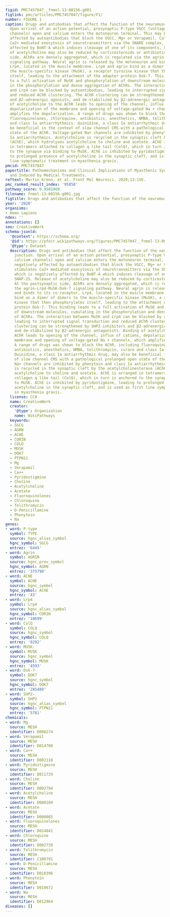 ```yaml
---
figid: PMC7457047__fnmol-13-00156-g001
figlink: pmc/articles/PMC7457047/figure/F1/
number: FIGURE 1
caption: Drugs and antibodies that affect the function of the neuromuscular junction.
  Upon arrival of an action potential, presynaptic P-type VGCC (voltage-gated calcium
  channels) open and calcium enters the motoneuron terminal. This may be negatively
  affected by autoantibodies that block the VGCC, Mg+ or Verapamil. Calcium stimulates
  Ca2+ mediated exocytosis of neurotransmitters via the SNARE complex, which is negatively
  affected by BoNT-A which induces cleavage of one of its components, SNAP-25. Release
  of acetylcholine may also be reduced by corticosteroids or antibiotics. At the postsynaptic
  side, AChRs are densely aggregated, which is regulated via the agrin-Lrp4-MuSK-Dok-7
  signaling pathway. Neural agrin is released by the motoneuron and binds to its co-receptor,
  Lrp4, located in the muscle membrane. Lrp4 and agrin bind as a dimer of dimers to
  the muscle-specific kinase (MuSK), a receptor tyrosine kinase that then phosphorylates
  itself, leading to the attachment of the adapter protein Dok-7. This binding leads
  to a full activation of MuSK and phosphorylation of downstream molecules, cumulating
  in the phosphorylation and dense aggregation of AChRs. The interaction between MuSK
  and Lrp4 can be blocked by autoantibodies, leading to interrupted signal transduction
  and reduced AChR clustering. The AChR clustering can be strengthened by SHP2-inhibitors
  and β2-adrenergic agonists, and de-stabilized by β2-adrenergic antagonists. Binding
  of acetylcholine to the AChR leads to opening of the channel, influx of cations,
  depolarization of the membrane and opening of voltage-gated Na + channels, which
  amplifies the depolarization. A range of drugs was shown to block the AChR, including
  fluoroquinolones, chloroquine, antibiotics, anesthetics, NMBA, telithromycin, curare
  and class Ia antiarrhythmics. Quinidine, a class Ia antiarrhythmic drug, may also
  be beneficial in the context of slow channel CMS with a pathological prolonged open
  state of the AChR. Voltage-gated Na+ channels are inhibited by phenytoin and class
  Ia antiarrhythmics. Acetylcholine is recycled in the synaptic cleft by the acetylcholinesterase
  (AChE), which hydrolyses acetylcholine to choline and acetate. AChE is arranged
  in tetramers attached to collagen q like tail (ColQ), which in turn is anchored
  to the synapse via binding to MuSK. AChE is inhibited by pyridostigmine, leading
  to prolonged presence of acetylcholine in the synaptic cleft, and is used as first
  line symptomatic treatment in myasthenia gravis.
pmcid: PMC7457047
papertitle: Pathomechanisms and Clinical Implications of Myasthenic Syndromes Exacerbated
  and Induced by Medical Treatments.
reftext: Martin Krenn, et al. Front Mol Neurosci. 2020;13:156.
pmc_ranked_result_index: '95858'
pathway_score: 0.9502469
filename: fnmol-13-00156-g001.jpg
figtitle: Drugs and antibodies that affect the function of the neuromuscular junction
year: '2020'
organisms:
- Homo sapiens
ndex: ''
annotations: []
seo: CreativeWork
schema-jsonld:
  '@context': https://schema.org/
  '@id': https://pfocr.wikipathways.org/figures/PMC7457047__fnmol-13-00156-g001.html
  '@type': Dataset
  description: Drugs and antibodies that affect the function of the neuromuscular
    junction. Upon arrival of an action potential, presynaptic P-type VGCC (voltage-gated
    calcium channels) open and calcium enters the motoneuron terminal. This may be
    negatively affected by autoantibodies that block the VGCC, Mg+ or Verapamil. Calcium
    stimulates Ca2+ mediated exocytosis of neurotransmitters via the SNARE complex,
    which is negatively affected by BoNT-A which induces cleavage of one of its components,
    SNAP-25. Release of acetylcholine may also be reduced by corticosteroids or antibiotics.
    At the postsynaptic side, AChRs are densely aggregated, which is regulated via
    the agrin-Lrp4-MuSK-Dok-7 signaling pathway. Neural agrin is released by the motoneuron
    and binds to its co-receptor, Lrp4, located in the muscle membrane. Lrp4 and agrin
    bind as a dimer of dimers to the muscle-specific kinase (MuSK), a receptor tyrosine
    kinase that then phosphorylates itself, leading to the attachment of the adapter
    protein Dok-7. This binding leads to a full activation of MuSK and phosphorylation
    of downstream molecules, cumulating in the phosphorylation and dense aggregation
    of AChRs. The interaction between MuSK and Lrp4 can be blocked by autoantibodies,
    leading to interrupted signal transduction and reduced AChR clustering. The AChR
    clustering can be strengthened by SHP2-inhibitors and β2-adrenergic agonists,
    and de-stabilized by β2-adrenergic antagonists. Binding of acetylcholine to the
    AChR leads to opening of the channel, influx of cations, depolarization of the
    membrane and opening of voltage-gated Na + channels, which amplifies the depolarization.
    A range of drugs was shown to block the AChR, including fluoroquinolones, chloroquine,
    antibiotics, anesthetics, NMBA, telithromycin, curare and class Ia antiarrhythmics.
    Quinidine, a class Ia antiarrhythmic drug, may also be beneficial in the context
    of slow channel CMS with a pathological prolonged open state of the AChR. Voltage-gated
    Na+ channels are inhibited by phenytoin and class Ia antiarrhythmics. Acetylcholine
    is recycled in the synaptic cleft by the acetylcholinesterase (AChE), which hydrolyses
    acetylcholine to choline and acetate. AChE is arranged in tetramers attached to
    collagen q like tail (ColQ), which in turn is anchored to the synapse via binding
    to MuSK. AChE is inhibited by pyridostigmine, leading to prolonged presence of
    acetylcholine in the synaptic cleft, and is used as first line symptomatic treatment
    in myasthenia gravis.
  license: CC0
  name: CreativeWork
  creator:
    '@type': Organization
    name: WikiPathways
  keywords:
  - SGCG
  - AGRN
  - ACHE
  - CORIN
  - COLQ
  - MUSK
  - DOK7
  - PTPN11
  - Mg
  - Verapamil
  - Ca++
  - Pyridostigmine
  - Choline
  - Acetylcholine
  - Acetate
  - Fluoroquinolones
  - Chloroquine
  - Telithromycin
  - D-Penicillamine
  - Phenytoin
  - Na
genes:
- word: P-type
  symbol: TYPE
  source: hgnc_alias_symbol
  hgnc_symbol: SGCG
  entrez: '6445'
- word: Agrin
  symbol: AGRIN
  source: hgnc_prev_symbol
  hgnc_symbol: AGRN
  entrez: '375790'
- word: ACHE
  symbol: ACHE
  source: hgnc_symbol
  hgnc_symbol: ACHE
  entrez: '43'
- word: Lrp4
  symbol: Lrp4
  source: hgnc_alias_symbol
  hgnc_symbol: CORIN
  entrez: '10699'
- word: ColQ
  symbol: COLQ
  source: hgnc_symbol
  hgnc_symbol: COLQ
  entrez: '8292'
- word: MUSK-
  symbol: MUSK
  source: hgnc_symbol
  hgnc_symbol: MUSK
  entrez: '4593'
- word: Dok-7-
  symbol: DOK7
  source: hgnc_symbol
  hgnc_symbol: DOK7
  entrez: '285489'
- word: SHP2-
  symbol: SHP2
  source: hgnc_alias_symbol
  hgnc_symbol: PTPN11
  entrez: '5781'
chemicals:
- word: Mg
  source: MESH
  identifier: D008274
- word: Verapamil
  source: MESH
  identifier: D014700
- word: Ca++
  source: MESH
  identifier: D002118
- word: Pyridostigmine
  source: MESH
  identifier: D011729
- word: Choline
  source: MESH
  identifier: D002794
- word: Acetylcholine
  source: MESH
  identifier: D000109
- word: Acetate
  source: MESH
  identifier: D000085
- word: Fluoroquinolones
  source: MESH
  identifier: D024841
- word: Chloroquine
  source: MESH
  identifier: D002738
- word: Telithromycin
  source: MESH
  identifier: C106791
- word: D-Penicillamine
  source: MESH
  identifier: D010396
- word: Phenytoin
  source: MESH
  identifier: D010672
- word: Na
  source: MESH
  identifier: D012964
diseases: []
---
```

